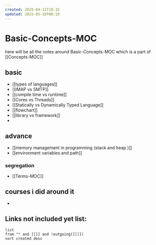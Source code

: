 ```yaml
---
created: 2025-04-11T10:32
updated: 2025-05-16T00:19
---
```


# Basic-Concepts-MOC

here will be all the notes around Basic-Concepts-MOC which is a part of [[Concepts-MOC]]


## basic

- [[types of languages]]
- [[IMAP vs SMTP]]
- [[compile time vs runtime]]
- [[Cores vs Threads]]
- [[Statically vs Dynamically Typed Language]]
- [[flowchart]]
- [[library vs framework]]
- 
## advance

- [[memory management in programming (stack and heap )]]
- [[environment variables and path]]


### segregation

- [[Terms-MOC]]


## courses i did around it

- 



## **Links not included yet list:**
```dataview
list
from "" and [[]] and !outgoing([[]])
sort created desc
```
